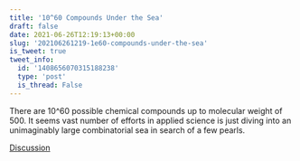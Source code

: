 ```yaml
---
title: '10^60 Compounds Under the Sea'
draft: false
date: 2021-06-26T12:19:13+00:00
slug: '202106261219-1e60-compounds-under-the-sea'
is_tweet: true
tweet_info:
  id: '1408656070315188238'
  type: 'post'
  is_thread: False
---
```




There are 10^60 possible chemical compounds up to molecular weight of 500. It seems  vast number of efforts in applied science is just diving into an unimaginably large combinatorial sea in search of a few pearls.

[Discussion](https://x.com/sytelus/status/1408656070315188238)
